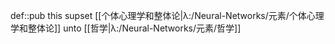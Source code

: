 def::pub this supset [[个体心理学和整体论|λ:/Neural-Networks/元素/个体心理学和整体论]] unto [[哲学|λ:/Neural-Networks/元素/哲学]]